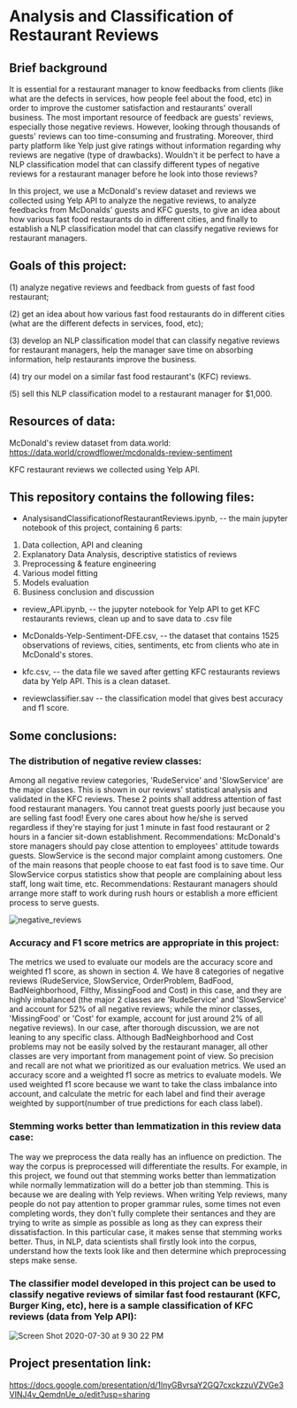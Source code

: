 # Analysis and Classification of Restaurant Reviews

## Brief background
It is essential for a restaurant manager to know feedbacks from clients (like what are the defects in services, how people feel about the food, etc) in order to improve the customer satisfaction and restaurants' overall business. The most important resource of feedback are guests' reviews, especially those negative reviews. However, looking through thousands of guests' reviews can too time-consuming and frustrating. Moreover, third party platform like Yelp just give ratings without information regarding why reviews are negative (type of drawbacks). Wouldn't it be perfect to have a NLP classification model that can classify different types of negative reviews for a restaurant manager before he look into those reviews?

In this project, we use a McDonald's review dataset and reviews we collected using Yelp API to analyze the negative reviews, to analyze feedbacks from McDonalds' guests and KFC guests, to give an idea about how various fast food restaurants do in different cities, and finally to establish a NLP classification model that can classify negative reviews for restaurant managers.

## Goals of this project: 

(1) analyze negative reviews and feedback from guests of fast food restaurant; 

(2) get an idea about how various fast food restaurants do in different cities (what are the different defects in services, food, etc); 

(3) develop an NLP classification model that can classify negative reviews for restaurant managers, help the manager save time on absorbing information, help restaurants improve the business. 

(4) try our model on a similar fast food restaurant's (KFC) reviews. 

(5) sell this NLP classification model to a restaurant manager for $1,000.

## Resources of data:
McDonald's review dataset from data.world: 
https://data.world/crowdflower/mcdonalds-review-sentiment

KFC restaurant reviews we collected using Yelp API. 

## This repository contains the following files:

*  AnalysisandClassificationofRestaurantReviews.ipynb, -- the main jupyter notebook of this project, containing 6 parts: 
1. Data collection, API and cleaning
2. Explanatory Data Analysis, descriptive statistics of reviews
3. Preprocessing & feature engineering
4. Various model fitting
5. Models evaluation
6. Business conclusion and discussion

*  review_API.ipynb, -- the jupyter notebook for Yelp API to get KFC restaurants reviews, clean up and to save data to .csv file

*  McDonalds-Yelp-Sentiment-DFE.csv, -- the dataset that contains 1525 observations of reviews, cities, sentiments, etc from clients who ate in McDonald's stores. 

*  kfc.csv, -- the data file we saved after getting KFC restaurants reviews data by Yelp API. This is a clean dataset. 

*  reviewclassifier.sav -- the classification model that gives best accuracy and f1 score. 

## Some conclusions: 

### The distribution of negative review classes:

Among all negative review categories, 'RudeService' and 'SlowService' are the major classes. This is shown in our reviews' statistical analysis and validated in the KFC reviews. These 2 points shall address attention of fast food restaurant managers. You cannot treat guests poorly just because you are selling fast food! Every one cares about how he/she is served regardless if they're staying for just 1 minute in fast food restaurant or 2 hours in a fancier sit-down establishment.
Recommendations: McDonald's store managers should pay close attention to employees' attitude towards guests.
SlowService is the second major complaint among customers. One of the main reasons that people choose to eat fast food is to save time. Our SlowService corpus statistics show that people are complaining about less staff, long wait time, etc.
Recommendations: Restaurant managers should arrange more staff to work during rush hours or establish a more efficient process to serve guests.

![negative_reviews](https://user-images.githubusercontent.com/64159084/88987217-3e99f200-d2a3-11ea-99a1-7cdef47e33a6.png)

### Accuracy and F1 score metrics are appropriate in this project:

The metrics we used to evaluate our models are the accuracy score and weighted f1 score, as shown in section 4. We have 8 categories of negative reviews (RudeService, SlowService, OrderProblem, BadFood, BadNeighborhood, Filthy, MissingFood and Cost) in this case, and they are highly imbalanced (the major 2 classes are 'RudeService' and 'SlowService' and account for 52% of all negative reviews; while the minor classes, 'MissingFood' or 'Cost' for example, account for just around 2% of all negative reviews). In our case, after thorough discussion, we are not leaning to any specific class. Although BadNeighborhood and Cost problems may not be easily solved by the restaurant manager, all other classes are very important from management point of view. So precision and recall are not what we prioritized as our evaluation metrics. We used an accuracy score and a weighted f1 socre as metrics to evaluate models. We used weighted f1 score because we want to take the class imbalance into account, and calculate the metric for each label and find their average weighted by support(number of true predictions for each class label).

### Stemming works better than lemmatization in this review data case:

The way we preprocess the data really has an influence on prediction. The way the corpus is preprocessed will differentiate the results. For example, in this project, we found out that stemming works better than lemmatization while normally lemmatization will do a better job than stemming. This is because we are dealing with Yelp reviews. When writing Yelp reviews, many people do not pay attention to proper grammar rules, some times not even completing words, they don't fully complete their sentances and they are trying to write as simple as possible as long as they can express their dissatisfaction. In this particular case, it makes sense that stemming works better. Thus, in NLP, data scientists shall firstly look into the corpus, understand how the texts look like and then determine which preprocessing steps make sense.

### The classifier model developed in this project can be used to classify negative reviews of similar fast food restaurant (KFC, Burger King, etc), here is a sample classification of KFC reviews (data from Yelp API): 

![Screen Shot 2020-07-30 at 9 30 22 PM](https://user-images.githubusercontent.com/64159084/88990479-0945d200-d2ac-11ea-9801-380a966aab86.png)

## Project presentation link:

https://docs.google.com/presentation/d/1lnyGBvrsaY2GQ7cxckzzuVZVGe3VINJ4v_QemdnUe_o/edit?usp=sharing

